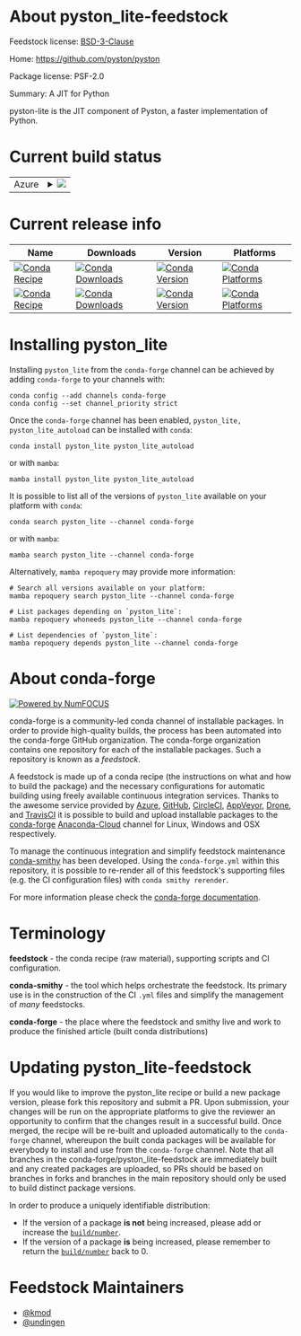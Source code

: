 About pyston_lite-feedstock
===========================

Feedstock license: [BSD-3-Clause](https://github.com/conda-forge/pyston_lite-feedstock/blob/main/LICENSE.txt)

Home: https://github.com/pyston/pyston

Package license: PSF-2.0

Summary: A JIT for Python

pyston-lite is the JIT component of Pyston, a faster implementation of Python.


Current build status
====================


<table>
    
  <tr>
    <td>Azure</td>
    <td>
      <details>
        <summary>
          <a href="https://dev.azure.com/conda-forge/feedstock-builds/_build/latest?definitionId=16609&branchName=main">
            <img src="https://dev.azure.com/conda-forge/feedstock-builds/_apis/build/status/pyston_lite-feedstock?branchName=main">
          </a>
        </summary>
        <table>
          <thead><tr><th>Variant</th><th>Status</th></tr></thead>
          <tbody><tr>
              <td>linux_64_python3.10.____cpython</td>
              <td>
                <a href="https://dev.azure.com/conda-forge/feedstock-builds/_build/latest?definitionId=16609&branchName=main">
                  <img src="https://dev.azure.com/conda-forge/feedstock-builds/_apis/build/status/pyston_lite-feedstock?branchName=main&jobName=linux&configuration=linux%20linux_64_python3.10.____cpython" alt="variant">
                </a>
              </td>
            </tr><tr>
              <td>linux_64_python3.8.____cpython</td>
              <td>
                <a href="https://dev.azure.com/conda-forge/feedstock-builds/_build/latest?definitionId=16609&branchName=main">
                  <img src="https://dev.azure.com/conda-forge/feedstock-builds/_apis/build/status/pyston_lite-feedstock?branchName=main&jobName=linux&configuration=linux%20linux_64_python3.8.____cpython" alt="variant">
                </a>
              </td>
            </tr><tr>
              <td>linux_64_python3.9.____cpython</td>
              <td>
                <a href="https://dev.azure.com/conda-forge/feedstock-builds/_build/latest?definitionId=16609&branchName=main">
                  <img src="https://dev.azure.com/conda-forge/feedstock-builds/_apis/build/status/pyston_lite-feedstock?branchName=main&jobName=linux&configuration=linux%20linux_64_python3.9.____cpython" alt="variant">
                </a>
              </td>
            </tr>
          </tbody>
        </table>
      </details>
    </td>
  </tr>
</table>

Current release info
====================

| Name | Downloads | Version | Platforms |
| --- | --- | --- | --- |
| [![Conda Recipe](https://img.shields.io/badge/recipe-pyston_lite-green.svg)](https://anaconda.org/conda-forge/pyston_lite) | [![Conda Downloads](https://img.shields.io/conda/dn/conda-forge/pyston_lite.svg)](https://anaconda.org/conda-forge/pyston_lite) | [![Conda Version](https://img.shields.io/conda/vn/conda-forge/pyston_lite.svg)](https://anaconda.org/conda-forge/pyston_lite) | [![Conda Platforms](https://img.shields.io/conda/pn/conda-forge/pyston_lite.svg)](https://anaconda.org/conda-forge/pyston_lite) |
| [![Conda Recipe](https://img.shields.io/badge/recipe-pyston_lite_autoload-green.svg)](https://anaconda.org/conda-forge/pyston_lite_autoload) | [![Conda Downloads](https://img.shields.io/conda/dn/conda-forge/pyston_lite_autoload.svg)](https://anaconda.org/conda-forge/pyston_lite_autoload) | [![Conda Version](https://img.shields.io/conda/vn/conda-forge/pyston_lite_autoload.svg)](https://anaconda.org/conda-forge/pyston_lite_autoload) | [![Conda Platforms](https://img.shields.io/conda/pn/conda-forge/pyston_lite_autoload.svg)](https://anaconda.org/conda-forge/pyston_lite_autoload) |

Installing pyston_lite
======================

Installing `pyston_lite` from the `conda-forge` channel can be achieved by adding `conda-forge` to your channels with:

```
conda config --add channels conda-forge
conda config --set channel_priority strict
```

Once the `conda-forge` channel has been enabled, `pyston_lite, pyston_lite_autoload` can be installed with `conda`:

```
conda install pyston_lite pyston_lite_autoload
```

or with `mamba`:

```
mamba install pyston_lite pyston_lite_autoload
```

It is possible to list all of the versions of `pyston_lite` available on your platform with `conda`:

```
conda search pyston_lite --channel conda-forge
```

or with `mamba`:

```
mamba search pyston_lite --channel conda-forge
```

Alternatively, `mamba repoquery` may provide more information:

```
# Search all versions available on your platform:
mamba repoquery search pyston_lite --channel conda-forge

# List packages depending on `pyston_lite`:
mamba repoquery whoneeds pyston_lite --channel conda-forge

# List dependencies of `pyston_lite`:
mamba repoquery depends pyston_lite --channel conda-forge
```


About conda-forge
=================

[![Powered by
NumFOCUS](https://img.shields.io/badge/powered%20by-NumFOCUS-orange.svg?style=flat&colorA=E1523D&colorB=007D8A)](https://numfocus.org)

conda-forge is a community-led conda channel of installable packages.
In order to provide high-quality builds, the process has been automated into the
conda-forge GitHub organization. The conda-forge organization contains one repository
for each of the installable packages. Such a repository is known as a *feedstock*.

A feedstock is made up of a conda recipe (the instructions on what and how to build
the package) and the necessary configurations for automatic building using freely
available continuous integration services. Thanks to the awesome service provided by
[Azure](https://azure.microsoft.com/en-us/services/devops/), [GitHub](https://github.com/),
[CircleCI](https://circleci.com/), [AppVeyor](https://www.appveyor.com/),
[Drone](https://cloud.drone.io/welcome), and [TravisCI](https://travis-ci.com/)
it is possible to build and upload installable packages to the
[conda-forge](https://anaconda.org/conda-forge) [Anaconda-Cloud](https://anaconda.org/)
channel for Linux, Windows and OSX respectively.

To manage the continuous integration and simplify feedstock maintenance
[conda-smithy](https://github.com/conda-forge/conda-smithy) has been developed.
Using the ``conda-forge.yml`` within this repository, it is possible to re-render all of
this feedstock's supporting files (e.g. the CI configuration files) with ``conda smithy rerender``.

For more information please check the [conda-forge documentation](https://conda-forge.org/docs/).

Terminology
===========

**feedstock** - the conda recipe (raw material), supporting scripts and CI configuration.

**conda-smithy** - the tool which helps orchestrate the feedstock.
                   Its primary use is in the construction of the CI ``.yml`` files
                   and simplify the management of *many* feedstocks.

**conda-forge** - the place where the feedstock and smithy live and work to
                  produce the finished article (built conda distributions)


Updating pyston_lite-feedstock
==============================

If you would like to improve the pyston_lite recipe or build a new
package version, please fork this repository and submit a PR. Upon submission,
your changes will be run on the appropriate platforms to give the reviewer an
opportunity to confirm that the changes result in a successful build. Once
merged, the recipe will be re-built and uploaded automatically to the
`conda-forge` channel, whereupon the built conda packages will be available for
everybody to install and use from the `conda-forge` channel.
Note that all branches in the conda-forge/pyston_lite-feedstock are
immediately built and any created packages are uploaded, so PRs should be based
on branches in forks and branches in the main repository should only be used to
build distinct package versions.

In order to produce a uniquely identifiable distribution:
 * If the version of a package **is not** being increased, please add or increase
   the [``build/number``](https://docs.conda.io/projects/conda-build/en/latest/resources/define-metadata.html#build-number-and-string).
 * If the version of a package **is** being increased, please remember to return
   the [``build/number``](https://docs.conda.io/projects/conda-build/en/latest/resources/define-metadata.html#build-number-and-string)
   back to 0.

Feedstock Maintainers
=====================

* [@kmod](https://github.com/kmod/)
* [@undingen](https://github.com/undingen/)

